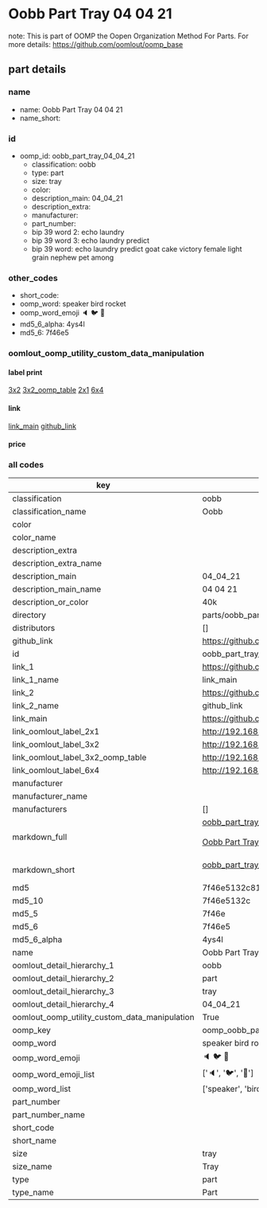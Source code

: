 # Oobb Part Tray 04 04 21  

note: This is part of OOMP the Oopen Organization Method For Parts. For more details: https://github.com/oomlout/oomp_base

##  part details





### name
* name: Oobb Part Tray 04 04 21
* name_short: 
### id
* oomp_id: oobb_part_tray_04_04_21
  * classification: oobb
  * type: part
  * size: tray
  * color: 
  * description_main: 04_04_21
  * description_extra: 
  * manufacturer: 
  * part_number: 
  * bip 39 word 2: echo laundry
  * bip 39 word 3: echo laundry predict
  * bip 39 word: echo laundry predict goat cake victory female light grain nephew pet among

### other_codes
* short_code: 
* oomp_word: speaker bird rocket
* oomp_word_emoji :speaker: :bird: :rocket:
* md5_6_alpha: 4ys4l
* md5_6: 7f46e5






### oomlout_oomp_utility_custom_data_manipulation
#### label print
[3x2](http://192.168.1.245:1112/?label=oomp%204ys4l)
[3x2_oomp_table](http://192.168.1.107:1112/?label=oomp%204ys4l)
[2x1](http://192.168.1.242:1112/?label=oomp%204ys4l)
[6x4](http://192.168.1.55:1112/?label=oomp%204ys4l)    

#### link

[link_main](https://github.com/oomlout/oomlout_oomp_current_version_messy/tree/main/parts/oobb_part_tray_04_04_21) [github_link](https://github.com/oomlout/oomlout_oomp_part_src/tree/main/parts/oobb_part_tray_04_04_21)                             

#### price







### all codes 
| key | value |  
| --- | --- |  
| classification | oobb |  
| classification_name | Oobb |  
| color |  |  
| color_name |  |  
| description_extra |  |  
| description_extra_name |  |  
| description_main | 04_04_21 |  
| description_main_name | 04 04 21 |  
| description_or_color | 40k |  
| directory | parts/oobb_part_tray_04_04_21 |  
| distributors | [] |  
| github_link | https://github.com/oomlout/oomlout_oomp_part_src/tree/main/parts/oobb_part_tray_04_04_21 |  
| id | oobb_part_tray_04_04_21 |  
| link_1 | https://github.com/oomlout/oomlout_oomp_current_version_messy/tree/main/parts/oobb_part_tray_04_04_21 |  
| link_1_name | link_main |  
| link_2 | https://github.com/oomlout/oomlout_oomp_part_src/tree/main/parts/oobb_part_tray_04_04_21 |  
| link_2_name | github_link |  
| link_main | https://github.com/oomlout/oomlout_oomp_current_version_messy/tree/main/parts/oobb_part_tray_04_04_21 |  
| link_oomlout_label_2x1 | http://192.168.1.242:1112/?label=oomp%204ys4l |  
| link_oomlout_label_3x2 | http://192.168.1.245:1112/?label=oomp%204ys4l |  
| link_oomlout_label_3x2_oomp_table | http://192.168.1.107:1112/?label=oomp%204ys4l |  
| link_oomlout_label_6x4 | http://192.168.1.55:1112/?label=oomp%204ys4l |  
| manufacturer |  |  
| manufacturer_name |  |  
| manufacturers | [] |  
| markdown_full | [oobb_part_tray_04_04_21](https://github.com/oomlout/oomlout_oomp_current_version_messy/tree/main/parts/oobb_part_tray_04_04_21)<br>[](https://github.com/oomlout/oomlout_oomp_current_version_messy/tree/main/parts/oobb_part_tray_04_04_21)<br>[Oobb Part Tray 04 04 21](https://github.com/oomlout/oomlout_oomp_current_version_messy/tree/main/parts/oobb_part_tray_04_04_21)<br><br> |  
| markdown_short | [oobb_part_tray_04_04_21](https://github.com/oomlout/oomlout_oomp_current_version_messy/tree/main/parts/oobb_part_tray_04_04_21)<br><br> |  
| md5 | 7f46e5132c818a9fce902641535f6a2f |  
| md5_10 | 7f46e5132c |  
| md5_5 | 7f46e |  
| md5_6 | 7f46e5 |  
| md5_6_alpha | 4ys4l |  
| name | Oobb Part Tray 04 04 21 |  
| oomlout_detail_hierarchy_1 | oobb |  
| oomlout_detail_hierarchy_2 | part |  
| oomlout_detail_hierarchy_3 | tray |  
| oomlout_detail_hierarchy_4 | 04_04_21 |  
| oomlout_oomp_utility_custom_data_manipulation | True |  
| oomp_key | oomp_oobb_part_tray_04_04_21 |  
| oomp_word | speaker bird rocket |  
| oomp_word_emoji | :speaker: :bird: :rocket: |  
| oomp_word_emoji_list | [':speaker:', ':bird:', ':rocket:'] |  
| oomp_word_list | ['speaker', 'bird', 'rocket'] |  
| part_number |  |  
| part_number_name |  |  
| short_code |  |  
| short_name |  |  
| size | tray |  
| size_name | Tray |  
| type | part |  
| type_name | Part |  
